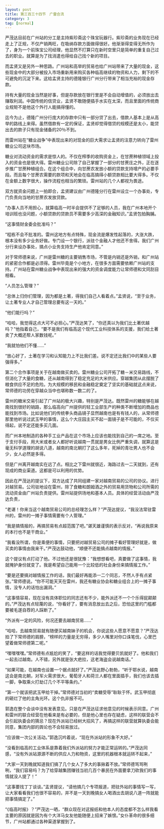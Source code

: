 ```yaml
---
layout: post
title: 第三百三十四节　广雷合流
category: 3
tag: [normal]
---
```


严茂达目前在广州站的分工是主持紫珍斋这个珠宝玩器行。紫珍斋的业务现在已经走上了正规，不仅产销两旺，在吸纳存款方面做得很好。他渐渐得变得无所作为了，身为一个前珠宝公司经理，他显然不打算只在新时空里只是简单的重复自己过去的职业。就算是为了找消遣也得给自己找个新的项目。

而孟贤又是另外一种思路。广州站和高举的贸易也给广州站带来了大量的现金，这些现金中的大部分被投入市场重新用来购买各种临高继续的物资和人力，剩下的不可避免的沉淀下来。这给孟贤主持的德隆银行广州分行带来了相当充裕的现金存款。

持有大量的现金当然是好事，但是存款放在银行里是不会自动增值的，必须放出去赚取利润。中国传统的信贷业，孟贤不敢随便插手水实在太深，而且里面的传统商业规矩不是他这个外行人能搞得懂的。

迄今为止，德隆广州分行庞大的存款中只有一部分贷了出去，借款人基本上是从高举的路线上来得。虽然借款有一定的保证，孟贤却觉得借贷的规模还是太小，能贷出去的款子只有现金储备的20％不到。

而雷州站在“糖业战争”中表现出来的对现金的巨大需求让孟贤的注意力转向了雷州糖业公司这块市场。

糖业对流动资金的需求是惊人的。不仅在榨季的收购资金上，在甘蔗种植领域上投入的资金也是很大得。雷州糖业公司除了自己掌握了一部分的甘蔗庄之外，正在逐步推广甘蔗种植组合。在这个组合中，向甘蔗农发放小额的贷款支持增产的必要手段。而且每个甘蔗农需要的款项和天地会在临高搞得小额贷款相比要大得多。不仅在金额上数字很大，操作流程也相当的繁琐。雷州站的几个人都视为畏途。

双方就资金问题上一拍即合，孟贤建议由广州德隆分行在雷州设立一个办事处，专门负责向当地的甘蔗农发放贷款。

“办事人员不用担心，就算临高一时半会提供不了足够的人员，我在广州本地开个培训班也没问题，小额贷款的贷款员不需要多少高深的金融知识。”孟贤包拍胸脯。

“这事情财金委会批准吗？”

“程栋不会不批准的。雷州这地方有点特殊，现金流是爆发性起落的，大涨大跌，根本没有多少业务好做。专门设一个银行，派驻个金融人才他还不舍得。我们广州分行来设办事处，搞点小业务支持生产他肯定同意。”

对于常师德来说，广州是雷州糖的主要销售市场，不管是内销还是外销，和广州站的紧密合作都是必须得。雷州毕竟是个小地方，在很多方面需要依赖广州站的支持。广州站在雷州糖业战争中表现出来的强大的资金调度能力让常师德和文同刮目相看。

“人员怎么管理？”

“总体上归你们管理，因为都是土著，得我们自己人看着点。”孟贤说，“至于业务，让土著专业人才自己管理总要有这一天的。”

“他们能行吗？”

“哈哈，我觉得这点大可不必担心。”严茂达笑了，“你还真以为我们比土著优越吗？”他指着自己，“要不是我们有临高这个现代工业科技体系的支援，我们给土著卖了大概还帮人家数钱呢。”

“我就怕他们不懂……”

“放心好了，土著在学习和认知能力上不比我们差。说不定还比我们中的某些人要强得多。”

第二个合作事项是关于在越南做买卖的。雷州糖业公司开拓了糖－米交易路线，不但消化了大量的食糖，还从越南得到了稳定充足的大米供应。穿越集团从此摆脱了粮食供应不足的危险。为大规模的移民和金融稳定奠定了坚实的基础就这点来说，常师德的功劳在穿越众当中也堪称数一数二的了。

雷州的糖米交易引起了广州站的极大兴趣，特别是严茂达。既然雷州的糖能够在越南找到很好的销路，那么临高向广州提供的轻工业部生产的种类不断增加的商品也能找到市场。比如说他们的传统拳头商品镜子显然越南也是有有钱人的，从常师德那里他听说过武玉甲的事情，这么个大庄园主买不起一面镜子是不可能的，不仅买得起，说不定还能多买几面。

而广州本地制造的各种手工业产品在这个市场上应该也能找到自己的一席之地。至于支付手段，用大米或者女人都好听说越南一贯就是男女比例严重失调，就算这是毫无科学道理的胡说八道，越南的南北朝打了这么多年，死掉的青壮男人也不会少，女人必然是多得。

但是广州离开越南实在远了点。相比之下雷州就很近，海路过去一二天就到，还有现成的商业渠道。这都是可以利用的优势。

因此在严茂达的提议下，双方达成了共同组建一家对越南贸易的公司的协议。进行对越贸易。公司驻地设在雷州，除了食糖和朗姆酒之外的贸易用货物和公司所需的流动资金由广州站负责提供。雷州站提供场地和基本人员。具体的经营活动由严茂达负责，

“老谌！你来当这个越南贸易公司的总经理怎么样？”严茂达提议，“我没法常驻雷州的，雷州的一摊子事情需要有个人管理。”

“我是搞情报的，再搞贸易有点超范围了吧。”谌天雄谨慎的表示反对，“再说我原来的本行也不是干商业。”

“我看没所谓，你是乘便的事情，只要把对越贸易公司的摊子看好管理好就是，做买卖的事情由我来干。”严茂达鼓动他，“顺便不还能搞点越南的情报。”

这个提议有点打动了他。不过他还是很犹豫：“我想想看吧，真要做了这事情，我就掩护身份就变了。我是希望自己能用一个比较低的社会身份来搞情报工作。”

“要是还要搞对越情报工作的话，我们最好再能添一二个同志，不然人手有点紧张。”常师德说。“你不可能天天在雷州，我还有糖业协会和糖业组合上的一摊子事情，没专人的话怕出漏洞。”

“这事情容易，现在没有具体职位的同志还有不少，能外派还不一个个乐得屁颠颠的。”严茂达有点轻蔑的说，“你看好了，要有消息放出去之后，恐怕这里的门槛都要被毛遂自荐的人踩断了。”

“外派有一定的风险，何况还要去越南贸易……”

“哈哈，去越南贸易就有随便买越南妹子的机会，你说这些人愿意不愿意？”严茂达拍了下常师德的肩膀，“榜样的力量是无穷得，多少人嘴里对你口诛笔伐，心里巴望着做常师德第二呢。”

“嘿嘿嘿嘿。”常师德有点尴尬的笑了，“要这样的话我觉得要贝凯就好了。他和我们一起去过越南。人不错，另外就是张大疤拉，这老海盗会说越南话。”

“如果可能，在越南也设置一个据点就好了。”严茂达野心勃勃，“听于鄂水说，越南这会是南北朝，对军火需求很大，葡萄牙人和荷兰人都在里面插手，我们也该去插一脚，争取乘火打劫订几个不平等条约。”

“第一个就该把武玉甲给干掉。”常师德对当初的“卖糖受辱”耿耿于怀。武玉甲彻底的砸烂了他的主角光环。这个仇非报不可。

郭逸在整个会谈中没有发表意见。只是在严茂达征求他意见的时候表示同意。广州和雷州的联合经营在他看来是有必要的，但是他心里也存在疑虑，这样的联营会不会引起执委会的猜忌？现在外派站已经树大招风了，再搞这样的联营就算执委会能同意，集团内部的舆论也不会轻易放过。

“应该做一次公关活动。”郭逸沉吟着说，“现在外派站的形象不大好。”

“没看到临高的工业体系是靠着我们外派站的努力才能正常运转的。”严茂达同感，“没有外派站源源不断的供应人力和物资，这里的机器根本就运转不起来，”

“大家一天到晚就知道我们搞了几个女人了多大的事揪着不放。”常师德骂骂咧咧，“我们容易吗？为了给穿越集团赚钱当初几百个暴民在外面要拿刀砍我们的事情就没人提了！”

“这事要找丁丁谈谈。”孟贤提议，“请他搞几个专项报道，把驻外站的事情写一写，让大家看看我们也很不容易的，并不是一天到晚搞女人喝酒出去胡说八道一阵就能把事情搞定了。”

“《临高时报》？”严茂达一晒，“群众现在对这报纸和他本人的态度都不怎么样我看主要的原因就是因为有个大洋马女友他能随便上招来了嫉恨。”女仆革命的很多细节，广州站都通过各种渠道掌握到了。